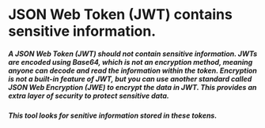 # JSON Web Token (JWT) contains sensitive information.
##### A JSON Web Token (JWT) should not contain sensitive information. JWTs are encoded using Base64, which is not an encryption method, meaning anyone can decode and read the information within the token. Encryption is not a built-in feature of JWT, but you can use another standard called JSON Web Encryption (JWE) to encrypt the data in JWT. This provides an extra layer of security to protect sensitive data.
##### This tool looks for senitive information stored in these tokens.
